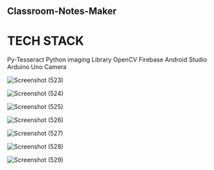 ## Classroom-Notes-Maker

# TECH STACK
Py-Tesseract
Python imaging Library
OpenCV
Firebase
Android Studio
Arduino Uno
Camera

![Screenshot (523)](https://user-images.githubusercontent.com/87027522/163719257-8839fcec-8942-439e-994a-511246b1ade0.png)

![Screenshot (524)](https://user-images.githubusercontent.com/87027522/163719308-bc844d7f-3f0d-4d94-af28-0c07108921af.png)

![Screenshot (525)](https://user-images.githubusercontent.com/87027522/163719385-4bd18ff9-c642-4749-8ec5-a22c75fc103d.png)

![Screenshot (526)](https://user-images.githubusercontent.com/87027522/163719389-f7965d48-fdb8-43b2-8885-66d631ec76ab.png)

![Screenshot (527)](https://user-images.githubusercontent.com/87027522/163719392-9726e277-a0e5-42a6-8d6c-64d716aa69a6.png)

![Screenshot (528)](https://user-images.githubusercontent.com/87027522/163719394-4214a2a8-e133-4006-b099-29a21e765a63.png)

![Screenshot (529)](https://user-images.githubusercontent.com/87027522/163719397-f5c849bd-22aa-4d6e-9a19-e9fdc518d06b.png)
